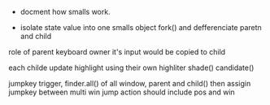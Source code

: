 * docment how smalls work.

* isolate state value into one smalls object
fork() and defferenciate paretn and child

role of parent
 keyboard owner it's input would be copied to child

each childe update highlight using their own highliter
 shade() candidate()

jumpkey trigger, finder.all() of all window, parent and child()
then assigin jumpkey between multi win
jump action should include pos and win

